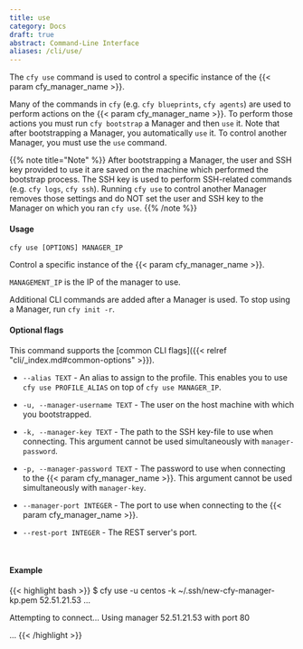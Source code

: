 ```yaml
---
title: use
category: Docs
draft: true
abstract: Command-Line Interface
aliases: /cli/use/
---
```


The `cfy use` command is used to control a specific instance of the {{< param cfy_manager_name >}}.

Many of the commands in `cfy` (e.g. `cfy blueprints`, `cfy agents`) are used to perform actions on the {{< param cfy_manager_name >}}. To perform those actions you must run `cfy bootstrap` a Manager and then `use` it. Note that after bootstrapping a Manager, you automatically `use` it. To control another Manager, you must use the `use` command.

{{% note title="Note" %}}
After bootstrapping a Manager, the user and SSH key provided to use it are saved on the machine which performed the bootstrap process. The SSH key is used to perform SSH-related commands (e.g. `cfy logs`, `cfy ssh`). Running `cfy use` to control another Manager removes those settings and do NOT set the user and SSH key to the Manager on which you ran `cfy use`.
{{% /note %}}

#### Usage
`cfy use [OPTIONS] MANAGER_IP`

Control a specific instance of the {{< param cfy_manager_name >}}.

`MANAGEMENT_IP` is the IP of the manager to use.

Additional CLI commands are added after a Manager is used. To stop
using a Manager, run `cfy init -r`.

#### Optional flags
This command supports the [common CLI flags]({{< relref "cli/_index.md#common-options" >}}).

*  `--alias TEXT` -		An alias to assign to the profile. This enables
                        you to use `cfy use PROFILE_ALIAS` on top of
                        `cfy use MANAGER_IP`.
*  `-u, --manager-username TEXT` -
						The user on the host machine with which you
                        bootstrapped.
*  `-k, --manager-key TEXT` -
						The path to the SSH key-file to use when
                        connecting. This argument cannot be used simultaneously with `manager-password`.
*  `-p, --manager-password TEXT` -
						The password to use when connecting to the {{< param cfy_manager_name >}}. This argument cannot be used simultaneously with `manager-key`.
*  `--manager-port INTEGER` - The port to use when connecting to the {{< param cfy_manager_name >}}.

*  `--rest-port INTEGER` - The REST server's port.


&nbsp;
#### Example

{{< highlight  bash  >}}
$ cfy use -u centos -k ~/.ssh/new-cfy-manager-kp.pem 52.51.21.53
...

Attempting to connect...
Using manager 52.51.21.53 with port 80

...
{{< /highlight >}}
